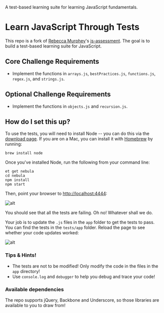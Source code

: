 A test-based learning suite for learning JavaScript fundamentals.

# Learn JavaScript Through Tests

This repo is a fork of [Rebecca Murphey](https://github.com/rmurphey)'s [js-assessment](https://github.com/rmurphey/js-assessment). The goal is to build a test-based learning suite for JavaScript.

## Core Challenge Requirements
* Implement the functions in `arrays.js`, `bestPractices.js`, `functions.js`, `regex.js`, and `strings.js`.

## Optional Challenge Requirements
* Implement the functions in `objects.js` and `recursion.js`.

## How do I set this up?
To use the tests, you will need to install Node -- you can do this via the
[download page](https://nodejs.org/download/). If you are on a Mac, you can install it with
[Homebrew](http://mxcl.github.com/homebrew/) by running:

```
brew install node
```

Once you've installed Node, run the following from your command line:

```
et get nebula
cd nebula
npm install
npm start
```

Then, point your browser to [http://localhost:4444](http://localhost:4444):

![alt](http://i.imgur.com/uzpfVGV.png)

You should see that all the tests are failing. Oh no! Whatever shall we do.

Your job is to update the `.js` files in the `app` folder to get the tests to pass. You can find the tests in the `tests/app` folder. Reload the page to see whether your code updates worked:

![alt](http://i.imgur.com/IygAP58.png)

### Tips & Hints!

* The tests are not to be modified! Only modify the code in the files in the `app` directory!
* Use `console.log` and `debugger` to help you debug and trace your code!

### Available dependencies

The repo supports jQuery, Backbone and Underscore, so those libraries are available to you to draw from!
